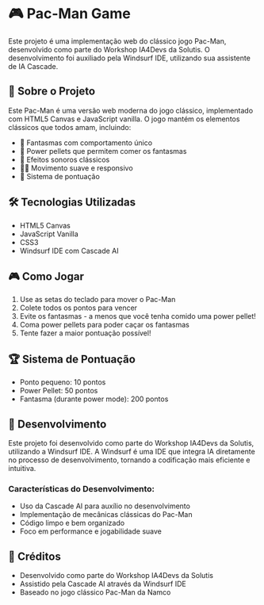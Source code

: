 # 🎮 Pac-Man Game

Este projeto é uma implementação web do clássico jogo Pac-Man, desenvolvido como parte do Workshop IA4Devs da Solutis. O desenvolvimento foi auxiliado pela Windsurf IDE, utilizando sua assistente de IA Cascade.

## 🚀 Sobre o Projeto

Este Pac-Man é uma versão web moderna do jogo clássico, implementado com HTML5 Canvas e JavaScript vanilla. O jogo mantém os elementos clássicos que todos amam, incluindo:

- 👻 Fantasmas com comportamento único
- 🔵 Power pellets que permitem comer os fantasmas
- 🎵 Efeitos sonoros clássicos
- 🏃‍♂️ Movimento suave e responsivo
- 🎯 Sistema de pontuação

## 🛠️ Tecnologias Utilizadas

- HTML5 Canvas
- JavaScript Vanilla
- CSS3
- Windsurf IDE com Cascade AI

## 🎮 Como Jogar

1. Use as setas do teclado para mover o Pac-Man
2. Colete todos os pontos para vencer
3. Evite os fantasmas - a menos que você tenha comido uma power pellet!
4. Coma power pellets para poder caçar os fantasmas
5. Tente fazer a maior pontuação possível!

## 🏆 Sistema de Pontuação

- Ponto pequeno: 10 pontos
- Power Pellet: 50 pontos
- Fantasma (durante power mode): 200 pontos

## 🔧 Desenvolvimento

Este projeto foi desenvolvido como parte do Workshop IA4Devs da Solutis, utilizando a Windsurf IDE. A Windsurf é uma IDE  que integra IA diretamente no processo de desenvolvimento, tornando a codificação mais eficiente e intuitiva.

### Características do Desenvolvimento:
- Uso da Cascade AI para auxílio no desenvolvimento
- Implementação de mecânicas clássicas do Pac-Man
- Código limpo e bem organizado
- Foco em performance e jogabilidade suave

## 👥 Créditos

- Desenvolvido como parte do Workshop IA4Devs da Solutis
- Assistido pela Cascade AI através da Windsurf IDE
- Baseado no jogo clássico Pac-Man da Namco

